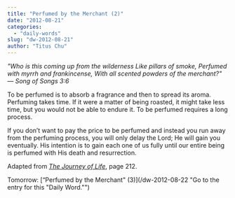 ```yaml
---
title: "Perfumed by the Merchant (2)"
date: "2012-08-21"
categories: 
  - "daily-words"
slug: "dw-2012-08-21"
author: "Titus Chu"
---
```


_"Who is this coming up from the wilderness Like pillars of smoke, Perfumed with myrrh and frankincense, With all scented powders of the merchant?"_ _— Song of Songs 3:6_

To be perfumed is to absorb a fragrance and then to spread its aroma. Perfuming takes time. If it were a matter of being roasted, it might take less time, but you would not be able to endure it. To be perfumed requires a long process.

If you don’t want to pay the price to be perfumed and instead you run away from the perfuming process, you will only delay the Lord; He will gain you eventually. His intention is to gain each one of us fully until our entire being is perfumed with His death and resurrection.

Adapted from _[The Journey of Life](/book-journey "Go to the listing for this book.")_, page 212.

Tomorrow: [“Perfumed by the Merchant" (3)](/dw-2012-08-22 "Go to the entry for this "Daily Word."")
